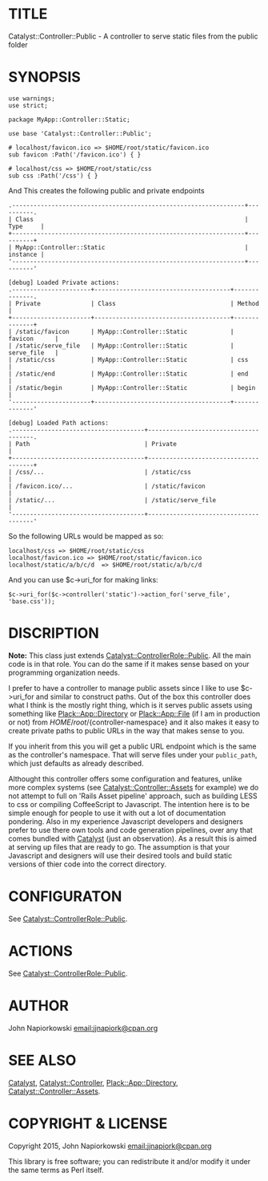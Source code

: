 # TITLE

Catalyst::Controller::Public - A controller to serve static files from the public folder

# SYNOPSIS

    use warnings;
    use strict;

    package MyApp::Controller::Static;

    use base 'Catalyst::Controller::Public';

    # localhost/favicon.ico => $HOME/root/static/favicon.ico
    sub favicon :Path('/favicon.ico') { }

    # localhost/css => $HOME/root/static/css
    sub css :Path('/css') { }

And This creates the following public and private endpoints

    .-----------------------------------------------------------------+----------.
    | Class                                                           | Type     |
    +-----------------------------------------------------------------+----------+
    | MyApp::Controller::Static                                       | instance |
    '-----------------------------------------------------------------+----------'

    [debug] Loaded Private actions:
    .----------------------+--------------------------------------+--------------.
    | Private              | Class                                | Method       |
    +----------------------+--------------------------------------+--------------+
    | /static/favicon      | MyApp::Controller::Static            | favicon      |
    | /static/serve_file   | MyApp::Controller::Static            | serve_file   |
    | /static/css          | MyApp::Controller::Static            | css          |
    | /static/end          | MyApp::Controller::Static            | end          |
    | /static/begin        | MyApp::Controller::Static            | begin        |
    '----------------------+--------------------------------------+--------------'

    [debug] Loaded Path actions:
    .-------------------------------------+--------------------------------------.
    | Path                                | Private                              |
    +-------------------------------------+--------------------------------------+
    | /css/...                            | /static/css                          |
    | /favicon.ico/...                    | /static/favicon                      |
    | /static/...                         | /static/serve_file                   |
    '-------------------------------------+--------------------------------------'

So the following URLs would be mapped as so:

    localhost/css => $HOME/root/static/css
    localhost/favicon.ico => $HOME/root/static/favicon.ico
    localhost/static/a/b/c/d  => $HOME/root/static/a/b/c/d

And you can use $c->uri\_for for making links:

    $c->uri_for($c->controller('static')->action_for('serve_file', 'base.css'));

# DISCRIPTION

**Note:** This class just extends [Catalyst::ControllerRole::Public](https://metacpan.org/pod/Catalyst::ControllerRole::Public).  All the main
code is in that role.  You can do the same if it makes sense based on your programming
organization needs.

I prefer to have a controller to manage public assets since I like to use $c->uri\_for
and similar to construct paths.  Out of the box this controller does what I think is
the mostly right thing, which is it serves public assets using something like
[Plack::App::Directory](https://metacpan.org/pod/Plack::App::Directory) or [Plack::App::File](https://metacpan.org/pod/Plack::App::File) (if I am in production or not)
from $HOME/root/${controller-namespace} and it also makes it easy to create private
paths to public URLs in the way that makes sense to you.

If you inherit from this you will get a public URL endpoint which is the same as the
controller's namespace.  That will serve files under your `public_path`, which just
defaults as already described.

Althought this controller offers some configuration and features, unlike more complex
systems (see [Catalyst::Controller::Assets](https://metacpan.org/pod/Catalyst::Controller::Assets) for example) we do not attempt to full
on 'Rails Asset pipeline' approach, such as building LESS to css or compiling CoffeeScript
to Javascript.  The intention here is to be simple enough for people to use it with
out a lot of documentation pondering.  Also in my experience Javascript developers and
designers prefer to use there own tools and code generation pipelines, over any that
comes bundled with [Catalyst](https://metacpan.org/pod/Catalyst) (just an observation).  As a result this is aimed at
serving up files that are ready to go.  The assumption is that your Javascript and designers
will use their desired tools and build static versions of thier code into the correct
directory.

# CONFIGURATON

See [Catalyst::ControllerRole::Public](https://metacpan.org/pod/Catalyst::ControllerRole::Public).

# ACTIONS

See [Catalyst::ControllerRole::Public](https://metacpan.org/pod/Catalyst::ControllerRole::Public).

# AUTHOR

John Napiorkowski [email:jjnapiork@cpan.org](email:jjnapiork@cpan.org)

# SEE ALSO

[Catalyst](https://metacpan.org/pod/Catalyst), [Catalyst::Controller](https://metacpan.org/pod/Catalyst::Controller), [Plack::App::Directory](https://metacpan.org/pod/Plack::App::Directory),
[Catalyst::Controller::Assets](https://metacpan.org/pod/Catalyst::Controller::Assets).

# COPYRIGHT & LICENSE

Copyright 2015, John Napiorkowski [email:jjnapiork@cpan.org](email:jjnapiork@cpan.org)

This library is free software; you can redistribute it and/or modify it under
the same terms as Perl itself.
